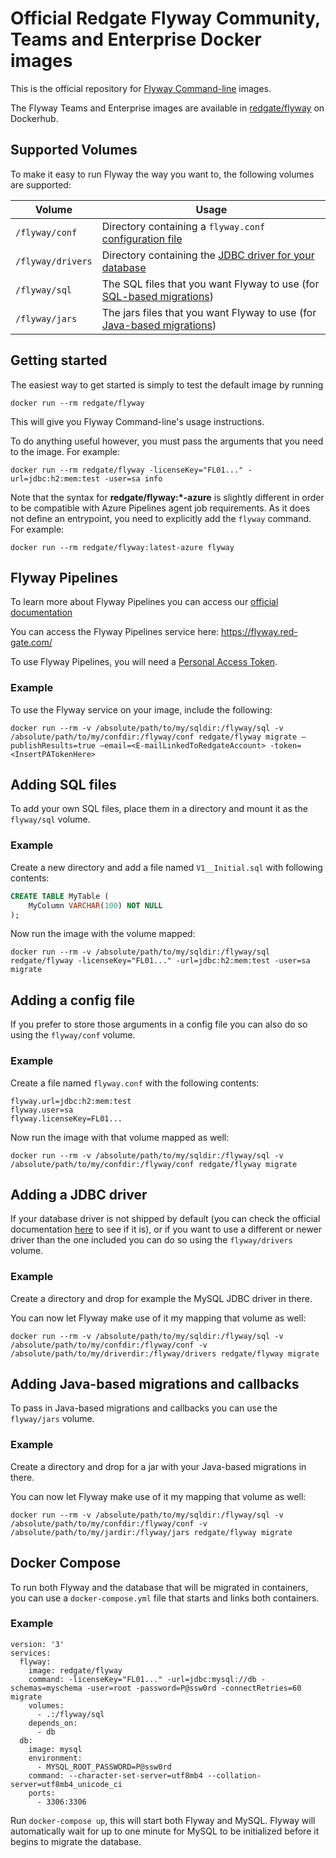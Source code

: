 # Official Redgate Flyway Community, Teams and Enterprise Docker images

[docker]: https://hub.docker.com/r/redgate/flyway/

This is the official repository for [Flyway Command-line](https://flywaydb.org/documentation/usage/commandline/) images.

The Flyway Teams and Enterprise images are available in [redgate/flyway](https://hub.docker.com/r/redgate/flyway/) on Dockerhub.

## Supported Volumes

To make it easy to run Flyway the way you want to, the following volumes are supported:

Volume            | Usage
------------------|------
`/flyway/conf`    | Directory containing a `flyway.conf` [configuration file](https://flywaydb.org/documentation/usage/commandline/#configuration)
`/flyway/drivers` | Directory containing the [JDBC driver for your database](https://flywaydb.org/documentation/usage/commandline/#jdbc-drivers)
`/flyway/sql`     | The SQL files that you want Flyway to use (for [SQL-based migrations](https://flywaydb.org/documentation/concepts/migrations#sql-based-migrations))
`/flyway/jars`    | The jars files that you want Flyway to use (for [Java-based migrations](https://flywaydb.org/documentation/concepts/migrations#java-based-migrations))

## Getting started

The easiest way to get started is simply to test the default image by running

`docker run --rm redgate/flyway`

This will give you Flyway Command-line's usage instructions.

To do anything useful however, you must pass the arguments that you need to the image. For example:

`docker run --rm redgate/flyway -licenseKey="FL01..." -url=jdbc:h2:mem:test -user=sa info`

Note that the syntax for **redgate/flyway:\*-azure** is slightly different in order to be compatible with Azure Pipelines
agent job requirements. As it does not define an entrypoint, you need to explicitly add the `flyway` command. For example:

`docker run --rm redgate/flyway:latest-azure flyway`

## Flyway Pipelines 

To learn more about Flyway Pipelines you can access our [official documentation](https://documentation.red-gate.com/fd/introducing-flyway-pipelines-251363987.html)

You can access the Flyway Pipelines service here:  https://flyway.red-gate.com/ 

To use Flyway Pipelines, you will need a [Personal Access Token](https://documentation.red-gate.com/fd/personal-access-tokens-251363983.html). 

### Example 

To use the Flyway service on your image, include the following: 
```
docker run --rm -v /absolute/path/to/my/sqldir:/flyway/sql -v /absolute/path/to/my/confdir:/flyway/conf redgate/flyway migrate –publishResults=true –email=<E-mailLinkedToRedgateAccount> -token=<InsertPATokenHere>
```

## Adding SQL files

To add your own SQL files, place them in a directory and mount it as the `flyway/sql` volume.

### Example

Create a new directory and add a file named `V1__Initial.sql` with following contents:

```sql
CREATE TABLE MyTable (
    MyColumn VARCHAR(100) NOT NULL
);
```

Now run the image with the volume mapped:

`docker run --rm -v /absolute/path/to/my/sqldir:/flyway/sql redgate/flyway -licenseKey="FL01..." -url=jdbc:h2:mem:test -user=sa migrate`

## Adding a config file

If you prefer to store those arguments in a config file you can also do so using the `flyway/conf` volume.

### Example

Create a file named `flyway.conf` with the following contents:

```
flyway.url=jdbc:h2:mem:test
flyway.user=sa
flyway.licenseKey=FL01...
```

Now run the image with that volume mapped as well:

`docker run --rm -v /absolute/path/to/my/sqldir:/flyway/sql -v /absolute/path/to/my/confdir:/flyway/conf redgate/flyway migrate`

## Adding a JDBC driver

If your database driver is not shipped by default (you can check the official documentation [here](https://flywaydb.org/documentation/) to see if it is), or if you want to use a different or newer driver than the one included you can do so using the `flyway/drivers` volume.

### Example

Create a directory and drop for example the MySQL JDBC driver in there.

You can now let Flyway make use of it my mapping that volume as well:

`docker run --rm -v /absolute/path/to/my/sqldir:/flyway/sql -v /absolute/path/to/my/confdir:/flyway/conf -v /absolute/path/to/my/driverdir:/flyway/drivers redgate/flyway migrate`

## Adding Java-based migrations and callbacks

To pass in Java-based migrations and callbacks you can use the `flyway/jars` volume.

### Example

Create a directory and drop for a jar with your Java-based migrations in there.

You can now let Flyway make use of it my mapping that volume as well:

`docker run --rm -v /absolute/path/to/my/sqldir:/flyway/sql -v /absolute/path/to/my/confdir:/flyway/conf -v /absolute/path/to/my/jardir:/flyway/jars redgate/flyway migrate`

## Docker Compose

To run both Flyway and the database that will be migrated in containers, you can use a `docker-compose.yml` file that
starts and links both containers.

### Example

```
version: '3'
services:
  flyway:
    image: redgate/flyway
    command: -licenseKey="FL01..." -url=jdbc:mysql://db -schemas=myschema -user=root -password=P@ssw0rd -connectRetries=60 migrate
    volumes:
      - .:/flyway/sql
    depends_on:
      - db
  db:
    image: mysql
    environment:
      - MYSQL_ROOT_PASSWORD=P@ssw0rd
    command: --character-set-server=utf8mb4 --collation-server=utf8mb4_unicode_ci
    ports:
      - 3306:3306
```

Run `docker-compose up`, this will start both Flyway and MySQL. Flyway will automatically wait for up to one minute for MySQL to be initialized before it begins to migrate the database.
